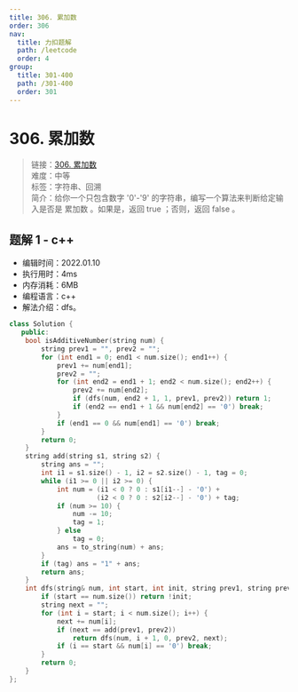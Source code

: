 ```yaml
---
title: 306. 累加数
order: 306
nav:
  title: 力扣题解
  path: /leetcode
  order: 4
group:
  title: 301-400
  path: /301-400
  order: 301
---
```


# 306. 累加数
    
> 链接：[306. 累加数](https://leetcode-cn.com/problems/additive-number/)  
> 难度：中等  
> 标签：字符串、回溯  
> 简介：给你一个只包含数字 '0'-'9' 的字符串，编写一个算法来判断给定输入是否是 累加数 。如果是，返回 true ；否则，返回 false 。
      
## 题解 1 - c++
- 编辑时间：2022.01.10
- 执行用时：4ms
- 内存消耗：6MB
- 编程语言：c++
- 解法介绍：dfs。
```c++
class Solution {
   public:
    bool isAdditiveNumber(string num) {
        string prev1 = "", prev2 = "";
        for (int end1 = 0; end1 < num.size(); end1++) {
            prev1 += num[end1];
            prev2 = "";
            for (int end2 = end1 + 1; end2 < num.size(); end2++) {
                prev2 += num[end2];
                if (dfs(num, end2 + 1, 1, prev1, prev2)) return 1;
                if (end2 == end1 + 1 && num[end2] == '0') break;
            }
            if (end1 == 0 && num[end1] == '0') break;
        }
        return 0;
    }
    string add(string s1, string s2) {
        string ans = "";
        int i1 = s1.size() - 1, i2 = s2.size() - 1, tag = 0;
        while (i1 >= 0 || i2 >= 0) {
            int num = (i1 < 0 ? 0 : s1[i1--] - '0') +
                      (i2 < 0 ? 0 : s2[i2--] - '0') + tag;
            if (num >= 10) {
                num -= 10;
                tag = 1;
            } else
                tag = 0;
            ans = to_string(num) + ans;
        }
        if (tag) ans = "1" + ans;
        return ans;
    }
    int dfs(string& num, int start, int init, string prev1, string prev2) {
        if (start == num.size()) return !init;
        string next = "";
        for (int i = start; i < num.size(); i++) {
            next += num[i];
            if (next == add(prev1, prev2))
                return dfs(num, i + 1, 0, prev2, next);
            if (i == start && num[i] == '0') break;
        }
        return 0;
    }
};
```

      